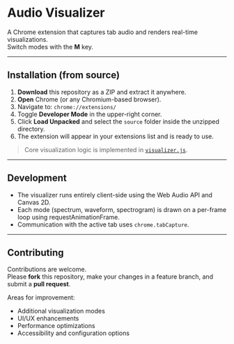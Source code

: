 # Audio Visualizer

A Chrome extension that captures tab audio and renders real-time visualizations.  
Switch modes with the **M** key.

---

## Installation (from source)

1. **Download** this repository as a ZIP and extract it anywhere.
2. **Open** Chrome (or any Chromium-based browser).
3. Navigate to: `chrome://extensions/`
4. Toggle **Developer Mode** in the upper-right corner.
5. Click **Load Unpacked** and select the `source` folder inside the unzipped directory.
6. The extension will appear in your extensions list and is ready to use.

> Core visualization logic is implemented in [`visualizer.js`](source/visualizer.js).

---

## Development

- The visualizer runs entirely client-side using the Web Audio API and Canvas 2D.
- Each mode (spectrum, waveform, spectrogram) is drawn on a per-frame loop using requestAnimationFrame.
- Communication with the active tab uses `chrome.tabCapture`.

---

## Contributing

Contributions are welcome.  
Please **fork** this repository, make your changes in a feature branch, and submit a **pull request**.

Areas for improvement:
- Additional visualization modes
- UI/UX enhancements
- Performance optimizations
- Accessibility and configuration options
